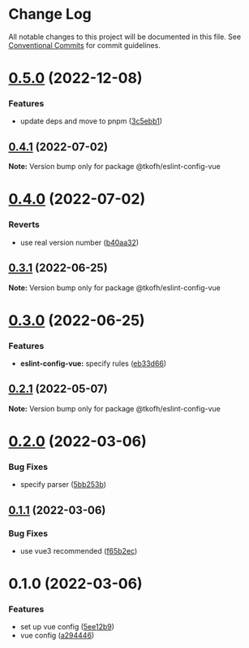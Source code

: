 # Change Log

All notable changes to this project will be documented in this file.
See [Conventional Commits](https://conventionalcommits.org) for commit guidelines.

# [0.5.0](https://github.com/tkofh/eslint-config/compare/@tkofh/eslint-config-vue@0.4.1...@tkofh/eslint-config-vue@0.5.0) (2022-12-08)


### Features

* update deps and move to pnpm ([3c5ebb1](https://github.com/tkofh/eslint-config/commit/3c5ebb11d508b17870e6eaf98b305fc73fcf16ad))





## [0.4.1](https://github.com/tkofh/eslint-config/compare/@tkofh/eslint-config-vue@0.4.0...@tkofh/eslint-config-vue@0.4.1) (2022-07-02)

**Note:** Version bump only for package @tkofh/eslint-config-vue





# [0.4.0](https://github.com/tkofh/eslint-config/compare/@tkofh/eslint-config-vue@0.3.1...@tkofh/eslint-config-vue@0.4.0) (2022-07-02)


### Reverts

* use real version number ([b40aa32](https://github.com/tkofh/eslint-config/commit/b40aa320d9a4edda4d7a4a01a29e2d961bd1b8ba))





## [0.3.1](https://github.com/tkofh/eslint-config/compare/@tkofh/eslint-config-vue@0.3.0...@tkofh/eslint-config-vue@0.3.1) (2022-06-25)

**Note:** Version bump only for package @tkofh/eslint-config-vue





# [0.3.0](https://github.com/tkofh/eslint-config/compare/@tkofh/eslint-config-vue@0.2.1...@tkofh/eslint-config-vue@0.3.0) (2022-06-25)


### Features

* **eslint-config-vue:** specify rules ([eb33d66](https://github.com/tkofh/eslint-config/commit/eb33d6692bb01624f8adcabdc7f39f2b2a3d3cfb))





## [0.2.1](https://github.com/tkofh/eslint-config/compare/@tkofh/eslint-config-vue@0.2.0...@tkofh/eslint-config-vue@0.2.1) (2022-05-07)

**Note:** Version bump only for package @tkofh/eslint-config-vue





# [0.2.0](https://github.com/tkofh/eslint-config/compare/@tkofh/eslint-config-vue@0.1.1...@tkofh/eslint-config-vue@0.2.0) (2022-03-06)


### Bug Fixes

* specify parser ([5bb253b](https://github.com/tkofh/eslint-config/commit/5bb253b0c23f335f1ef0e44e75e078039fb11b61))





## [0.1.1](https://github.com/tkofh/eslint-config/compare/@tkofh/eslint-config-vue@0.1.0...@tkofh/eslint-config-vue@0.1.1) (2022-03-06)


### Bug Fixes

* use vue3 recommended ([f65b2ec](https://github.com/tkofh/eslint-config/commit/f65b2ecdc0eb87df3839f46da7974cd86fce4c7e))





# 0.1.0 (2022-03-06)


### Features

* set up vue config ([5ee12b9](https://github.com/tkofh/eslint-config/commit/5ee12b95fbcc16dcefb72e2236faa17a477cc0d9))
* vue config ([a294446](https://github.com/tkofh/eslint-config/commit/a2944468c90ce702703da99fef0e549e45f3c232))
